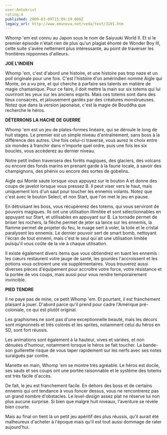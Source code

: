 ```yaml
---
user:Antekrist
rating:4
published: 2009-03-09T15:09:19.000Z
legacy_url: http://www.emunova.net/veda/test/3101.htm
---
```

Whomp 'em est connu au Japon sous le nom de Saiyuuki World II. Et si le premier épisode n'était rien de plus qu'un plagiat éhonté de Wonder Boy III, cette suite s'avère nettement plus intéressante, au point de traverser les frontières nipponnes d'ailleurs.  

  

**JOE L'INDIEN**  

Whomp 'em, c'est d'abord une histoire, et une histoire pas trop naze et un poil originale pour une fois. C'est l'histoire d'un amérindien nommé Aigle qui Monte, on a vu pire, et qui cherche à parfaire ses talents en matière de magie chamanique. Pour ce faire, il doit mettre la main sur six totems qui lui ouvriront les yeux sur les anciens esprits. Mais ces totems sont dans des lieux consacrés, et jalousement gardés par des créatures monstrueuses. Notez que dans la version japonaise, c'est la magie de Bouddha que recherche le héros.  

  

**DÉTERRONS LA HACHE DE GUERRE**  

Whomp 'em est un jeu de plates-formes linéaire, qui se déroule le long de huit stages. Le premier est un simple niveau d'entraînement, sans boss à la différence des autres. Une fois celui-ci traversé, vous aurez le choix entre six mondes à franchir dans n'importe quel ordre, puis une fois les six bouclés, vous accèderez au dernier niveau.  

Notre petit indien traversera des forêts magiques, des glaciers, des volcans ou encore des fonds marins en prenant garde à la faune locale, à savoir des champignons, des phénix ou encore des sortes de gobelins.  

Aigle qui Monte saute lorsque vous appuyez sur le bouton A et donne des coups de javelot lorsque vous pressez B. Il peut viser vers le haut, mais uniquement lors d'un saut pour toucher les ennemis volants. Notez que c'est avec le bouton Select, et non Start, que l'on met le jeu en pause.  

En détruisant les boss, vous récupèrerez des totems, qui vous serviront de pouvoirs magiques. Ils ont une utilisation illimitée et sont sélectionnables en appuyant sur Start, et utilisables en appuyant sur B. La tornade permet de briser les rochers, la flèche permet de jeter sa lance sur les ennemis, la flamme permet de projeter du feu, le nuage sert à voler, la toile et le cristal paralysent les ennemis. Le dernier pouvoir sert de smart bomb, nettoyant l'écran de tout ennemi, mais c'est le seul qui ait une utilisation limitée puisqu'il vous coûte de la vie à chaque utilisation.  

Il existe également divers items que vous obtiendrez en tuant les ennemis : les cœurs restaurent votre jauge de santé, les gourdes l'accroissent et les potions vous octroient une vie supplémentaires. Vous trouverez aussi diverses pièces d'équipement pour accroître votre force, votre résistance et la portée de vos coups, mais aussi pour vous rendre temporairement invincible.  

  

**PIED TENDRE**  

Il ne paye pas de mine, ce petit Whomp 'em. Et pourtant, il est franchement plaisant à jouer. D'abord parce qu'il prend pour cadre l'Amérique pré-coloniale, ce qui est plutôt original.  

Les graphismes ne sont pas d'une exceptionnelle beauté, mais les décors sont mignonnets et très colorés et les sprites, notamment celui du héros en SD, sont fort réussis.  

Les animations sont également à la hauteur, vives et variées, et non dénuées d'humour, notamment lorsque le héros se fait toucher. La bande-son guillerette risque de vous taper rapidement sur les nerfs avec ses notes suraiguës par contre.  

Manette en main, Whomp 'em se montre très agréable. Le héros est docile, ses sauts et ses coups ont une portée raisonnable et le système des totems est très facile d'accès.  

De fait, le jeu est franchement facile. En dehors des boss et de certains ennemis qui ont tendance à vous foncer dessus, vous ne rencontrerez pas un grand nombre d'obstacles. Le _level-design_ assez plat ne réserve lui non plus aucune surprise. Si bien que malgré huit niveaux, l'aventure se révèle bien courte.  

Mais au final on tient là un petit jeu apéritif des plus réussis, qu'il aurait été malheureux d'acheter à l'époque mais qu'il est tout aussi dommage de rater aujourd'hui.
